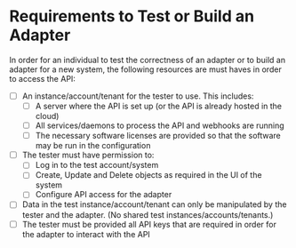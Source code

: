 # Requirements to Test or Build an Adapter
In order for an individual to test the correctness of an adapter or to build an
adapter for a new system, the following resources are must haves in order to
access the API:
- [ ] An instance/account/tenant for the tester to use.  This includes:
  - [ ] A server where the API is set up (or the API is already hosted in the cloud)
  - [ ] All services/daemons to process the API and webhooks are running
  - [ ] The necessary software licenses are provided so that the software may be
  run in the configuration
- [ ] The tester must have permission to:
  - [ ] Log in to the test account/system
  - [ ] Create, Update and Delete objects as required in the UI of the system
  - [ ] Configure API access for the adapter
- [ ] Data in the test instance/account/tenant can only be manipulated by the
tester and the adapter. (No shared test instances/accounts/tenants.)
- [ ] The tester must be provided all API keys that are required in order for
the adapter to interact with the API